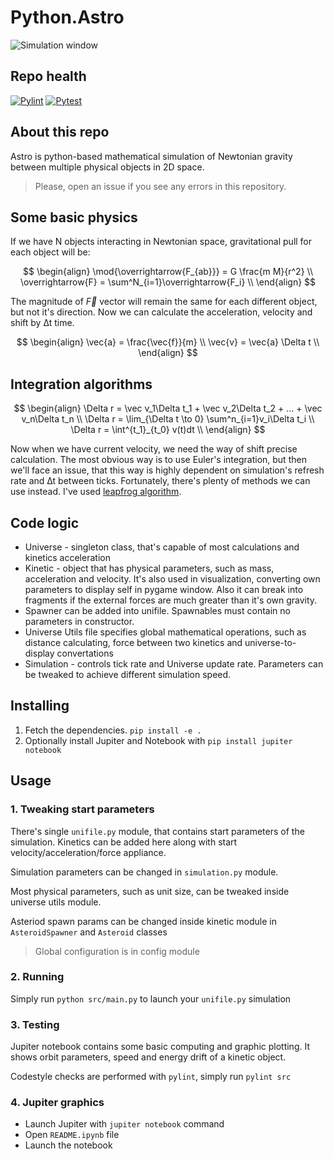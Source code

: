 # Python.Astro

![Simulation window](https://github.com/user-attachments/assets/0b35ba48-3540-47d1-bdcb-a590008a3eff)


## Repo health

[![Pylint](https://github.com/kbrddestroyer/Python.Astro/actions/workflows/pylint.yml/badge.svg?branch=main)](https://github.com/kbrddestroyer/Python.Astro/actions/workflows/pylint.yml)
[![Pytest](https://github.com/kbrddestroyer/Python.Astro/actions/workflows/pytest.yml/badge.svg?branch=main&event=push)](https://github.com/kbrddestroyer/Python.Astro/actions/workflows/pytest.yml)

## About this repo

Astro is python-based mathematical simulation of Newtonian gravity between multiple physical objects in 2D space.

> Please, open an issue if you see any errors in this repository.

## Some basic physics 

If we have N objects interacting in Newtonian space, gravitational pull for each object will be:

$$
\begin{align}
\mod{\overrightarrow{F_{ab}}} = G \frac{m M}{r^2} \\
\overrightarrow{F} = \sum^N_{i=1}\overrightarrow{F_i} \\
\end{align}
$$

The magnitude of $` \overrightarrow{F} `$ vector will remain the same for each different object, but not it's direction. Now we can calculate the acceleration, velocity and shift by ∆t time.

$$
\begin{align}
\vec{a} = \frac{\vec{f}}{m} \\
\vec{v} = \vec{a} \Delta t \\
\end{align}
$$

## Integration algorithms 

$$
\begin{align}
\Delta r = \vec v_1\Delta t_1 + \vec v_2\Delta t_2 + ... + \vec v_n\Delta t_n \\
\Delta r = \lim_{\Delta t \to 0} \sum^n_{i=1}v_i\Delta t_i \\
\Delta r = \int^{t_1}_{t_0} v(t)dt \\
\end{align}
$$

Now when we have current velocity, we need the way of shift precise calculation. 
The most obvious way is to use Euler's integration, but then we'll face an issue, that this way is highly dependent on 
simulation's refresh rate and ∆t between ticks. Fortunately, there's plenty of methods we can use instead.
I've used [leapfrog algorithm](https://en.wikipedia.org/wiki/Leapfrog_integration).

## Code logic

- Universe - singleton class, that's capable of most calculations and kinetics acceleration
- Kinetic - object that has physical parameters, such as mass, acceleration and velocity. It's also used in visualization, converting own parameters to display self in pygame window. Also it can break into fragments if the external forces are much greater than it's own gravity.
- Spawner can be added into unifile. Spawnables must contain no parameters in constructor.
- Universe Utils file specifies global mathematical operations, such as distance calculating, force between two kinetics and universe-to-display convertations
- Simulation - controls tick rate and Universe update rate. Parameters can be tweaked to achieve different simulation speed.

## Installing

1. Fetch the dependencies. `pip install -e .`
2. Optionally install Jupiter and Notebook with `pip install jupiter notebook`

## Usage

### 1. Tweaking start parameters

There's single `unifile.py` module, that contains start parameters of the simulation. Kinetics can be added here along with start velocity/acceleration/force appliance. 

Simulation parameters can be changed in `simulation.py` module.

Most physical parameters, such as unit size, can be tweaked inside universe utils module.

Asteriod spawn params can be changed inside kinetic module in `AsteroidSpawner` and `Asteroid` classes

> Global configuration is in config module

### 2. Running

Simply run `python src/main.py` to launch your `unifile.py` simulation

### 3. Testing

Jupiter notebook contains some basic computing and graphic plotting. It shows orbit parameters, speed and energy drift of a kinetic object.

Codestyle checks are performed with `pylint`, simply run `pylint src`

### 4. Jupiter graphics

- Launch Jupiter with `jupiter notebook` command
- Open `README.ipynb` file
- Launch the notebook
